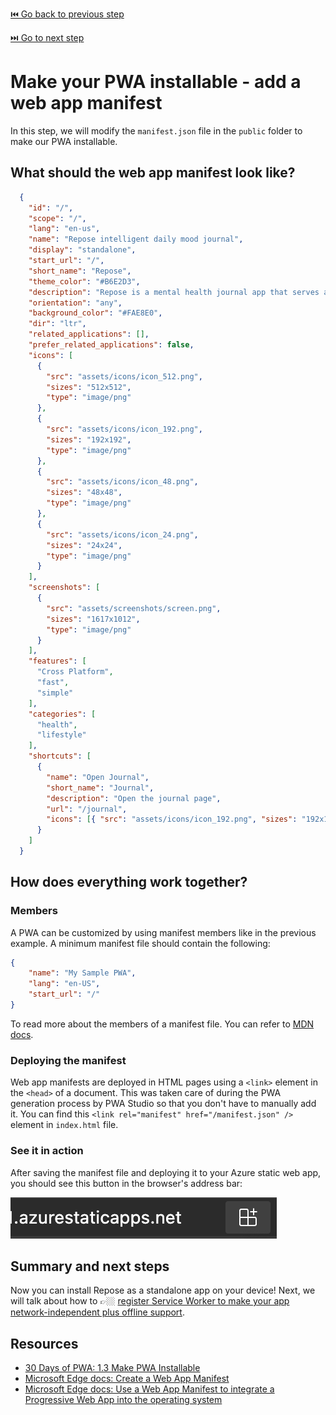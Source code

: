 [⏮️ Go back to previous step](3-deploy-to-Azure.md)

[⏭️ Go to next step](5-register-service-worker.md)

# Make your PWA installable - add a web app manifest

In this step, we will modify the `manifest.json` file in the `public` folder to make our PWA installable.

## What should the web app manifest look like?

```json
  {
    "id": "/",
    "scope": "/",
    "lang": "en-us",
    "name": "Repose intelligent daily mood journal",
    "display": "standalone",
    "start_url": "/",
    "short_name": "Repose",
    "theme_color": "#B6E2D3",
    "description": "Repose is a mental health journal app that serves as your personal mood tracking companion and helps you organize and reflect upon your daily thoughts.",
    "orientation": "any",
    "background_color": "#FAE8E0",
    "dir": "ltr",
    "related_applications": [],
    "prefer_related_applications": false,
    "icons": [
      {
        "src": "assets/icons/icon_512.png",
        "sizes": "512x512",
        "type": "image/png"
      },
      {
        "src": "assets/icons/icon_192.png",
        "sizes": "192x192",
        "type": "image/png"
      },
      {
        "src": "assets/icons/icon_48.png",
        "sizes": "48x48",
        "type": "image/png"
      },
      {
        "src": "assets/icons/icon_24.png",
        "sizes": "24x24",
        "type": "image/png"
      }
    ],
    "screenshots": [
      {
        "src": "assets/screenshots/screen.png",
        "sizes": "1617x1012",
        "type": "image/png"
      }
    ],
    "features": [
      "Cross Platform",
      "fast",
      "simple"
    ],
    "categories": [
      "health",
      "lifestyle"
    ],
    "shortcuts": [
      {
        "name": "Open Journal",
        "short_name": "Journal",
        "description": "Open the journal page",
        "url": "/journal",
        "icons": [{ "src": "assets/icons/icon_192.png", "sizes": "192x192" }]
      }
    ]
  }
```

## How does everything work together?

### Members

A PWA can be customized by using manifest members like in the previous example. A minimum manifest file should contain the following:

```json
{
    "name": "My Sample PWA",
    "lang": "en-US",
    "start_url": "/"
}
```

To read more about the members of a manifest file. You can refer to [MDN docs](https://developer.mozilla.org/docs/Web/Manifest#members).

### Deploying the manifest

Web app manifests are deployed in HTML pages using a `<link>` element in the `<head>` of a document. This was taken care of during the PWA generation process by PWA Studio so that you don't have to manually add it. You can find this `<link rel="manifest" href="/manifest.json" />` element in `index.html` file.

### See it in action

After saving the manifest file and deploying it to your Azure static web app, you should see this button in the browser's address bar:

![Install Repose PWA](./images/4-install.png)

## Summary and next steps

Now you can install Repose as a standalone app on your device! Next, we will talk about how to 👉🏼 [register Service Worker to make your app network-independent plus offline support](5-register-service-worker.md).

## Resources
- [30 Days of PWA: 1.3 Make PWA Installable](https://aka.ms/learn-pwa/workshop/30days-1.3)
- [Microsoft Edge docs: Create a Web App Manifest](https://aka.ms/learn-pwa/workshop/docs.microsoft.com/microsoft-edge/progressive-web-apps-chromium/how-to/#step-2---create-a-web-app-manifest)
- [Microsoft Edge docs: Use a Web App Manifest to integrate a Progressive Web App into the operating system](https://aka.ms/learn-pwa/workshop/docs.microsoft.com/microsoft-edge/progressive-web-apps-chromium/how-to/web-app-manifests)